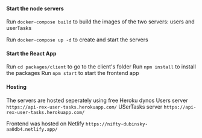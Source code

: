 #### Start the node servers

Run `docker-compose build` to build the images of the two servers: users and userTasks

Run `docker-compose up -d` to create and start the servers


#### Start the React App

Run `cd packages/client` to go to the client's folder
Run `npm install` to install the packages
Run `npm start` to start the frontend app


#### Hosting

The servers are hosted seperately using free Heroku dynos 
Users server `https://api-rex-user-tasks.herokuapp.com/`
USerTasks server `https://api-rex-user-tasks.herokuapp.com/`

Frontend was hosted on Netlify `https://nifty-dubinsky-aa0db4.netlify.app/`



